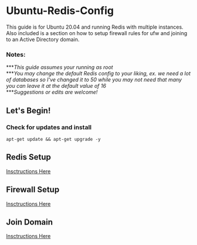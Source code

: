# Ubuntu-Redis-Config
This guide is for Ubuntu 20.04 and running Redis with multiple instances. Also included is a section on how to setup firewall rules for ufw and joining to an Active Directory domain.

### Notes:
****This guide assumes your running as root*</br>
****You may change the default Redis config to your liking, ex. we need a lot of databases so I've changed it to 50 while you may not need that many you can leave it at the default value of 16*</br>
****Suggestions or edits are welcome!*

## Let's Begin!
### Check for updates and install
`apt-get update && apt-get upgrade -y`

## Redis Setup
[Insctructions Here](https://github.com/nutt318/Ubuntu-Redis-Config/blob/main/Setup-Redis.md)

## Firewall Setup
[Insctructions Here](https://github.com/nutt318/Ubuntu-Redis-Config/blob/main/Setup-Redis.md)

## Join Domain
[Insctructions Here](https://github.com/nutt318/Ubuntu-Redis-Config/blob/main/Setup-Redis.md)
